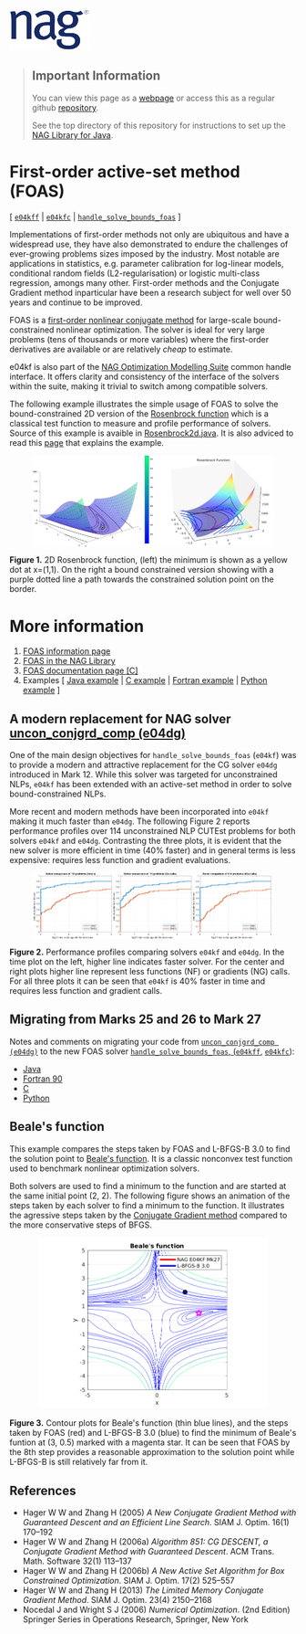 [![NAG Logo](../nag_logo-removebg.png)](https://www.nag.com)

> ## Important Information
> You can view this page as a [webpage](https://numericalalgorithmsgroup.github.io/NAGJavaExamples/FOAS) or access this as a regular github [repository](https://github.com/numericalalgorithmsgroup/NAGJavaExamples/tree/main/FOAS).
>
> See the top directory of this repository for instructions to set up the [NAG Library for Java](https://github.com/numericalalgorithmsgroup/NAGJavaExamples).

# First-order active-set method (FOAS)
[ [`e04kff`](https://www.nag.co.uk/numeric/nl/nagdoc_latest/flhtml/e04/e04kff.html) | 
[`e04kfc`](https://www.nag.co.uk/numeric/nl/nagdoc_latest/clhtml/e04/e04kfc.html) | 
[`handle_solve_bounds_foas`](https://www.nag.co.uk/numeric/py/nagdoc_latest/naginterfaces.library.opt.html#naginterfaces.library.opt.handle_solve_bounds_foas) ]

Implementations of first-order methods not only are ubiquitous and have a widespread use, they have also demonstrated to endure the challenges of ever-growing problems sizes imposed by the industry. Most notable are applications in statistics, e.g. parameter calibration for log-linear models, conditional random fields (L2-regularisation) or logistic multi-class regression, amongs many other. First-order methods and the Conjugate Gradient method inparticular have been a research subject for well over 50 years and continue to be improved.

FOAS is a [first-order nonlinear conjugate method](https://en.wikipedia.org/wiki/Nonlinear_conjugate_gradient_method) for large-scale bound-constrained nonlinear optimization. The solver is ideal for very large problems (tens of thousands or more variables) where the first-order derivatives are available or are relatively _cheap_ to estimate.

e04kf is also part of the [NAG Optimization Modelling Suite](https://www.nag.co.uk/numeric/nl/nagdoc_latest/flhtml/e04/e04intro.html#optsuite) common handle interface. It offers clarity and consistency of the interface of the solvers within the suite, making it trivial to switch among compatible solvers.

The following example illustrates the simple usage of FOAS to solve the bound-constrained 2D version of the [Rosenbrock function](https://en.wikipedia.org/wiki/Rosenbrock_function) which is a classical test function to measure and profile performance of solvers. Source of this example is avaible in [Rosenbrock2d.java](https://github.com/numericalalgorithmsgroup/NAGJavaExamples/tree/main/FOAS/example/Rosenbrock2d.java). It is also adviced to read this [page](./example) that explains the example.

<figure style="display:flex;">
  <img src="./images/Rosenbrock2dw.png" width="50%" alt="2D Rosenbrock example"/>
  <img src="./images/handle_solve_bounds_foas_ex.png" width="50%" alt="2D Rosenbrock with bounds"/>
</figure>

**Figure 1.** 2D Rosenbrock function, (left) the minimum is shown as a yellow dot at x=(1,1). On the right a bound constrained version showing with a purple dotted line a path towards the constrained solution point on the border.

# More information 
 1. [FOAS information page](https://www.nag.com/content/limited-memory-nonlinear-conjugate-gradient-solver)
 2. [FOAS in the NAG Library](https://www.nag.com/numeric/nl/nagdoc_27.1/flhtml/e04/e04kff.html)
 3. [FOAS documentation page [C]](https://www.nag.co.uk/numeric/nl/nagdoc_latest/clhtml/e04/e04kfc.html)
 4. Examples [ [Java example](https://github.com/numericalalgorithmsgroup/NAGJavaExamples/blob/main/simple_examples/source/int32/E04KFJE.java) |
 [C example](https://www.nag.co.uk/numeric/nl/nagdoc_latest/clhtml/e04/e04kfc.html#example) |
 [Fortran example](https://www.nag.co.uk/numeric/nl/nagdoc_latest/flhtml/e04/e04kff.html#example) |
 [Python example](https://www.nag.co.uk/numeric/py/nagdoc_latest/naginterfaces.library.opt.html#naginterfaces.library.examples.opt.handle_solve_bounds_foas_ex.main) ]

## A modern replacement for NAG solver [uncon_conjgrd_comp (e04dg)](https://www.nag.co.uk/numeric/nl/nagdoc_latest/flhtml/e04/e04dgf.html)
One of the main design objectives for `handle_solve_bounds_foas` (`e04kf`) was to provide a modern and attractive replacement for the CG solver `e04dg` introduced in Mark 12. While this solver was targeted for unconstrained NLPs, `e04kf` has been extended with an active-set method in order to solve bound-constrained NLPs.

More recent and modern methods have been incorporated into `e04kf` making it much faster than `e04dg`. The following Figure 2 reports performance profiles over 114 unconstrained NLP CUTEst problems for both solvers `e04kf` and `e04dg`. Contrasting the three plots, it is evident that the new solver is more efficient in time (40% faster) and in general terms is less expensive: requires less function and gradient evaluations.

<figure style="display:flex;">
  <img src="./images/KF_DG_unconst_tokyo_notriv-NT.png" width="33%" alt="Perf profile e04kf/e04dg time (s)"/>
  <img src="./images/KF_DG_unconst_tokyo_notriv-NF.png" width="33%" alt="Perf profile e04kf/e04dg function evaluations"/>
  <img src="./images/KF_DG_unconst_tokyo_notriv-NG.png" width="33%" alt="Perf profile e04kf/e04dg gradient evaluations"/>
</figure>

**Figure 2.** Performance profiles comparing solvers `e04kf` and `e04dg`. In the time plot on the left, higher line indicates faster solver. For the center and right plots higher line represent less functions (NF) or gradients (NG) calls. For all three plots it can be seen that `e04kf` is 40% faster in time and requires less function and gradient calls.

## Migrating from Marks 25 and 26 to Mark 27

Notes and comments on migrating your code from [`uncon_conjgrd_comp (e04dg)`](https://www.nag.co.uk/numeric/nl/nagdoc_latest/flhtml/e04/e04dgf.html) to the new FOAS solver [`handle_solve_bounds_foas`, (`e04kff`](https://www.nag.co.uk/numeric/nl/nagdoc_latest/flhtml/e04/e04kff.html), 
[`e04kfc`](https://www.nag.co.uk/numeric/nl/nagdoc_latest/clhtml/e04/e04kfc.html)):


 * [Java](./migration)
 * [Fortran 90](https://www.nag.com/numeric/nl/nagdoc_latest/flhtml/genint/replace.html#e04dgf)
 * [C](https://www.nag.com/numeric/nl/nagdoc_latest/clhtml/genint/replace.html#e04dgc)
 * [Python](https://github.com/numericalalgorithmsgroup/NAGPythonExamples/blob/master/local_optimization/FOAS/migration/migration_e04dg_e04kf.ipynb)

## Beale's function
This example compares the steps taken by FOAS and L-BFGS-B 3.0 to find the solution point to [Beale's function](https://en.wikipedia.org/wiki/Test_functions_for_optimization). It is a classic nonconvex test function used to benchmark nonlinear optimization solvers.

Both solvers are used to find a minimum to the function and are started at the same initial point (2, 2). The following figure shows an animation of the steps taken by each solver to find a minimum to the function. 
It illustrates the agressive steps taken by the [Conjugate Gradient method](https://en.wikipedia.org/wiki/Conjugate_gradient_method) compared to the more conservative steps of BFGS.

<div style="text-align: center;">
    <img src="./images/animated.gif" width="400px" alt="Beale function solved using e04kf and L-BFGS-B">
</div>

**Figure 3.** Contour plots for Beale's function (thin blue lines), and the steps taken by FOAS (red) and L-BFGS-B 3.0 (blue) to find the minimum of Beale's funtion at (3, 0.5) marked with a magenta star. It can be seen that FOAS by the 8th step provides a reasonable approximation to the solution point while L-BFGS-B is still relatively far from it. 

## References

 * Hager W W and Zhang H (2005) _A New Conjugate Gradient Method with Guaranteed Descent and an Efficient Line Search_. SIAM J. Optim. 16(1) 170–192
 * Hager W W and Zhang H (2006a) _Algorithm 851: CG DESCENT, a Conjugate Gradient Method with Guaranteed Descent_. ACM Trans. Math. Software 32(1) 113–137
 * Hager W W and Zhang H (2006b) _A New Active Set Algorithm for Box Constrained Optimization_. SIAM J. Optim. 17(2) 525–557
 * Hager W W and Zhang H (2013) _The Limited Memory Conjugate Gradient Method_. SIAM J. Optim. 23(4) 2150–2168
 * Nocedal J and Wright S J (2006) _Numerical Optimization_. (2nd Edition) Springer Series in Operations Research, Springer, New York 
